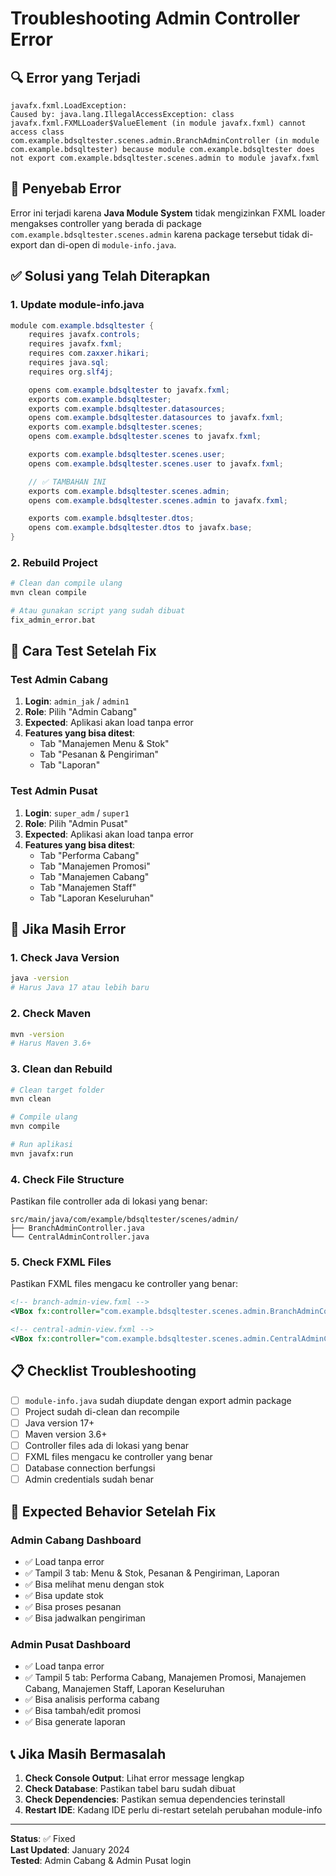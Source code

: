 # Troubleshooting Admin Controller Error

## 🔍 Error yang Terjadi

```
javafx.fxml.LoadException: 
Caused by: java.lang.IllegalAccessException: class javafx.fxml.FXMLLoader$ValueElement (in module javafx.fxml) cannot access class com.example.bdsqltester.scenes.admin.BranchAdminController (in module com.example.bdsqltester) because module com.example.bdsqltester does not export com.example.bdsqltester.scenes.admin to module javafx.fxml
```

## 🎯 Penyebab Error

Error ini terjadi karena **Java Module System** tidak mengizinkan FXML loader mengakses controller yang berada di package `com.example.bdsqltester.scenes.admin` karena package tersebut tidak di-export dan di-open di `module-info.java`.

## ✅ Solusi yang Telah Diterapkan

### 1. Update module-info.java
```java
module com.example.bdsqltester {
    requires javafx.controls;
    requires javafx.fxml;
    requires com.zaxxer.hikari;
    requires java.sql;
    requires org.slf4j;

    opens com.example.bdsqltester to javafx.fxml;
    exports com.example.bdsqltester;
    exports com.example.bdsqltester.datasources;
    opens com.example.bdsqltester.datasources to javafx.fxml;
    exports com.example.bdsqltester.scenes;
    opens com.example.bdsqltester.scenes to javafx.fxml;

    exports com.example.bdsqltester.scenes.user;
    opens com.example.bdsqltester.scenes.user to javafx.fxml;

    // ✅ TAMBAHAN INI
    exports com.example.bdsqltester.scenes.admin;
    opens com.example.bdsqltester.scenes.admin to javafx.fxml;

    exports com.example.bdsqltester.dtos;
    opens com.example.bdsqltester.dtos to javafx.base;
}
```

### 2. Rebuild Project
```bash
# Clean dan compile ulang
mvn clean compile

# Atau gunakan script yang sudah dibuat
fix_admin_error.bat
```

## 🚀 Cara Test Setelah Fix

### Test Admin Cabang
1. **Login**: `admin_jak` / `admin1`
2. **Role**: Pilih "Admin Cabang"
3. **Expected**: Aplikasi akan load tanpa error
4. **Features yang bisa ditest**:
   - Tab "Manajemen Menu & Stok"
   - Tab "Pesanan & Pengiriman"
   - Tab "Laporan"

### Test Admin Pusat
1. **Login**: `super_adm` / `super1`
2. **Role**: Pilih "Admin Pusat"
3. **Expected**: Aplikasi akan load tanpa error
4. **Features yang bisa ditest**:
   - Tab "Performa Cabang"
   - Tab "Manajemen Promosi"
   - Tab "Manajemen Cabang"
   - Tab "Manajemen Staff"
   - Tab "Laporan Keseluruhan"

## 🔧 Jika Masih Error

### 1. Check Java Version
```bash
java -version
# Harus Java 17 atau lebih baru
```

### 2. Check Maven
```bash
mvn -version
# Harus Maven 3.6+
```

### 3. Clean dan Rebuild
```bash
# Clean target folder
mvn clean

# Compile ulang
mvn compile

# Run aplikasi
mvn javafx:run
```

### 4. Check File Structure
Pastikan file controller ada di lokasi yang benar:
```
src/main/java/com/example/bdsqltester/scenes/admin/
├── BranchAdminController.java
└── CentralAdminController.java
```

### 5. Check FXML Files
Pastikan FXML files mengacu ke controller yang benar:
```xml
<!-- branch-admin-view.fxml -->
<VBox fx:controller="com.example.bdsqltester.scenes.admin.BranchAdminController">

<!-- central-admin-view.fxml -->
<VBox fx:controller="com.example.bdsqltester.scenes.admin.CentralAdminController">
```

## 📋 Checklist Troubleshooting

- [ ] `module-info.java` sudah diupdate dengan export admin package
- [ ] Project sudah di-clean dan recompile
- [ ] Java version 17+
- [ ] Maven version 3.6+
- [ ] Controller files ada di lokasi yang benar
- [ ] FXML files mengacu ke controller yang benar
- [ ] Database connection berfungsi
- [ ] Admin credentials sudah benar

## 🎯 Expected Behavior Setelah Fix

### Admin Cabang Dashboard
- ✅ Load tanpa error
- ✅ Tampil 3 tab: Menu & Stok, Pesanan & Pengiriman, Laporan
- ✅ Bisa melihat menu dengan stok
- ✅ Bisa update stok
- ✅ Bisa proses pesanan
- ✅ Bisa jadwalkan pengiriman

### Admin Pusat Dashboard
- ✅ Load tanpa error
- ✅ Tampil 5 tab: Performa Cabang, Manajemen Promosi, Manajemen Cabang, Manajemen Staff, Laporan Keseluruhan
- ✅ Bisa analisis performa cabang
- ✅ Bisa tambah/edit promosi
- ✅ Bisa generate laporan

## 📞 Jika Masih Bermasalah

1. **Check Console Output**: Lihat error message lengkap
2. **Check Database**: Pastikan tabel baru sudah dibuat
3. **Check Dependencies**: Pastikan semua dependencies terinstall
4. **Restart IDE**: Kadang IDE perlu di-restart setelah perubahan module-info

---

**Status**: ✅ Fixed  
**Last Updated**: January 2024  
**Tested**: Admin Cabang & Admin Pusat login 